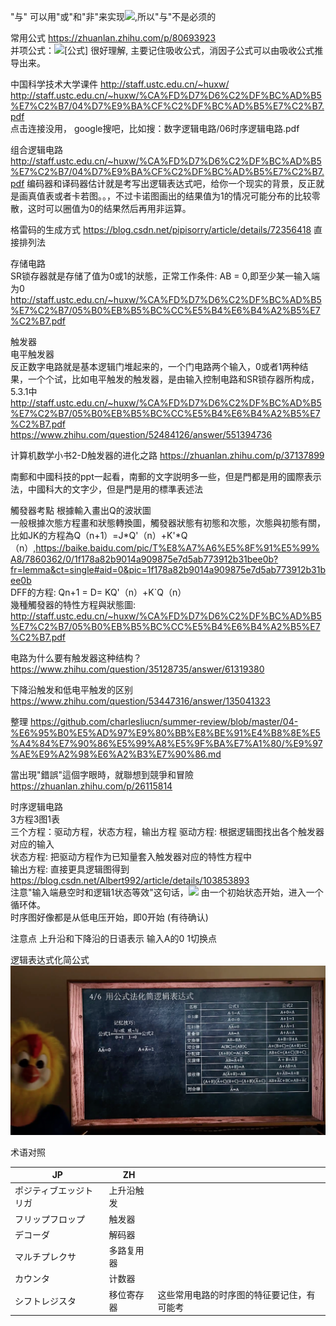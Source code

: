 "与" 可以用"或"和"非"来实现<img src="https://www.zhihu.com/equation?tex=AB%3D%28A%27%2BB%27%29%27"/>,所以"与"不是必须的

常用公式 https://zhuanlan.zhihu.com/p/80693923 <br/>
并项公式：<img src="https://www.zhihu.com/equation?tex=AB%2BAB%27%3DA" alt="[公式]" eeimg="1" data-formula="AB+AB'=A"> 很好理解,
主要记住吸收公式，消因子公式可以由吸收公式推导出来。

中国科学技术大学课件 http://staff.ustc.edu.cn/~huxw/ <br/> http://staff.ustc.edu.cn/~huxw/%CA%FD%D7%D6%C2%DF%BC%AD%B5%E7%C2%B7/04%D7%E9%BA%CF%C2%DF%BC%AD%B5%E7%C2%B7.pdf <br/>
点击连接没用， google搜吧，比如搜：数字逻辑电路/06时序逻辑电路.pdf

组合逻辑电路<br/> http://staff.ustc.edu.cn/~huxw/%CA%FD%D7%D6%C2%DF%BC%AD%B5%E7%C2%B7/04%D7%E9%BA%CF%C2%DF%BC%AD%B5%E7%C2%B7.pdf
编码器和译码器估计就是考写出逻辑表达式吧，给你一个现实的背景，反正就是画真值表或者卡若图。。，不过卡诺图画出的结果值为1的情况可能分布的比较零散，这时可以圈值为0的结果然后再用非运算。

格雷码的生成方式 https://blog.csdn.net/pipisorry/article/details/72356418 直接排列法

存储电路<br/>
SR锁存器就是存储了值为0或1的狀態，正常工作条件: AB = 0,即至少某一输入端为0 <br/> http://staff.ustc.edu.cn/~huxw/%CA%FD%D7%D6%C2%DF%BC%AD%B5%E7%C2%B7/05%B0%EB%B5%BC%CC%E5%B4%E6%B4%A2%B5%E7%C2%B7.pdf

触发器<br/>
电平触发器<br/>
反正数字电路就是基本逻辑门堆起来的，一个门电路两个输入，0或者1两种结果，一个个试，比如电平触发的触发器，是由输入控制电路和SR锁存器所构成，5.3.1中 http://staff.ustc.edu.cn/~huxw/%CA%FD%D7%D6%C2%DF%BC%AD%B5%E7%C2%B7/05%B0%EB%B5%BC%CC%E5%B4%E6%B4%A2%B5%E7%C2%B7.pdf <br/>https://www.zhihu.com/question/52484126/answer/551394736

计算机数学小书2-D触发器的进化之路 https://zhuanlan.zhihu.com/p/37137899

南郵和中國科技的ppt一起看，南郵的文字説明多一些，但是門都是用的國際表示法，中國科大的文字少，但是門是用的標準表述法

觸發器考點 根據輸入畫出Q的波狀圖<br/>
一般根據次態方程畫和狀態轉換圖，觸發器狀態有初態和次態，次態與初態有關，比如JK的方程為Q（n+1）=J*Q'（n）+K'*Q（n）,https://baike.baidu.com/pic/T%E8%A7%A6%E5%8F%91%E5%99%A8/7860362/0/1f178a82b9014a909875e7d5ab773912b31bee0b?fr=lemma&ct=single#aid=0&pic=1f178a82b9014a909875e7d5ab773912b31bee0b <br/>
DFF的方程: Qn+1 = D= KQ'（n）+K`Q（n）<br/>
幾種觸發器的特性方程與狀態圖:<br/>
http://staff.ustc.edu.cn/~huxw/%CA%FD%D7%D6%C2%DF%BC%AD%B5%E7%C2%B7/05%B0%EB%B5%BC%CC%E5%B4%E6%B4%A2%B5%E7%C2%B7.pdf

电路为什么要有触发器这种结构？https://www.zhihu.com/question/35128735/answer/61319380

下降沿触发和低电平触发的区别 https://www.zhihu.com/question/53447316/answer/135041323

整理 https://github.com/charlesliucn/summer-review/blob/master/04-%E6%95%B0%E5%AD%97%E9%80%BB%E8%BE%91%E4%B8%8E%E5%A4%84%E7%90%86%E5%99%A8%E5%9F%BA%E7%A1%80/%E9%97%AE%E9%A2%98%E6%A2%B3%E7%90%86.md

當出現"錯誤"這個字眼時，就聯想到競爭和冒險 https://zhuanlan.zhihu.com/p/26115814

时序逻辑电路 <br/> 
3方程3图1表 <br/> 
三个方程：驱动方程，状态方程，输出方程
驱动方程: 根据逻辑图找出各个触发器对应的输入 <br/>
状态方程: 把驱动方程作为已知量套入触发器对应的特性方程中 <br/>
输出方程: 直接更具逻辑图得到 <br/>
https://blog.csdn.net/Albert992/article/details/103853893 <br/>
注意"输入端悬空时和逻辑1状态等效"这句话，<img src="https://img-blog.csdnimg.cn/20200106151053134.png"/> 由一个初始状态开始，进入一个循环体。<br/>
时序图好像都是从低电压开始，即0开始 (有待确认)<br/>

注意点 上升沿和下降沿的日语表示 输入A的0 1切换点

逻辑表达式化简公式 <img src="https://github.com/HC200ok/notes/blob/master/WeChatc8db671ef1b0f23554d4c52a0f884b1b.png"/> 

术语对照

|  JP   | ZH  |  | 
|  ----  | ----  | ---- | 
| ポジティブエッジトリガ  | 上升沿触发 |   | 
| フリップフロップ  | 触发器 |  | 
| デコーダ | 解码器 |  | 
| マルチプレクサ | 多路复用器 |  | 
| カウンタ | 计数器 |  | 
| シフトレジスタ | 移位寄存器 | 这些常用电路的时序图的特征要记住，有可能考 | 
